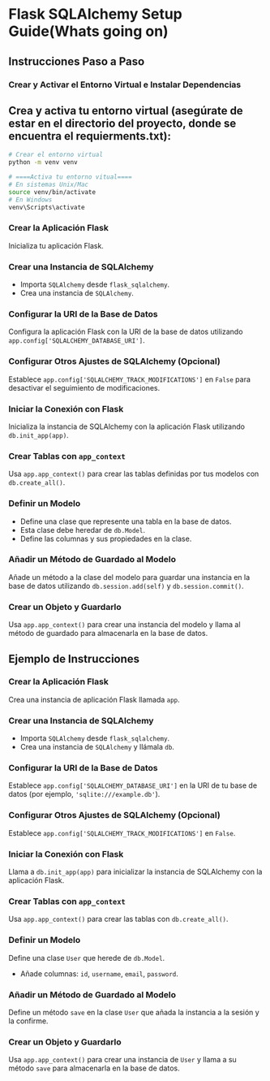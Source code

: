 # Flask SQLAlchemy Setup Guide(Whats going on)

## Instrucciones Paso a Paso

### Crear y Activar el Entorno Virtual e Instalar Dependencias

## Crea y activa tu entorno virtual (asegúrate de estar en el directorio del proyecto, donde se encuentra el requierments.txt):

   ```bash
   # Crear el entorno virtual
   python -m venv venv

   # ====Activa tu entorno vitual====
   # En sistemas Unix/Mac
   source venv/bin/activate
   # En Windows
   venv\Scripts\activate
   ```

### Crear la Aplicación Flask

Inicializa tu aplicación Flask.

### Crear una Instancia de SQLAlchemy

- Importa `SQLAlchemy` desde `flask_sqlalchemy`.
- Crea una instancia de `SQLAlchemy`.

### Configurar la URI de la Base de Datos

Configura la aplicación Flask con la URI de la base de datos utilizando `app.config['SQLALCHEMY_DATABASE_URI']`.

### Configurar Otros Ajustes de SQLAlchemy (Opcional)

Establece `app.config['SQLALCHEMY_TRACK_MODIFICATIONS']` en `False` para desactivar el seguimiento de modificaciones.

### Iniciar la Conexión con Flask

Inicializa la instancia de SQLAlchemy con la aplicación Flask utilizando `db.init_app(app)`.

### Crear Tablas con `app_context`

Usa `app.app_context()` para crear las tablas definidas por tus modelos con `db.create_all()`.

### Definir un Modelo

- Define una clase que represente una tabla en la base de datos.
- Esta clase debe heredar de `db.Model`.
- Define las columnas y sus propiedades en la clase.

### Añadir un Método de Guardado al Modelo

Añade un método a la clase del modelo para guardar una instancia en la base de datos utilizando `db.session.add(self)` y `db.session.commit()`.

### Crear un Objeto y Guardarlo

Usa `app.app_context()` para crear una instancia del modelo y llama al método de guardado para almacenarla en la base de datos.

## Ejemplo de Instrucciones

### Crear la Aplicación Flask

Crea una instancia de aplicación Flask llamada `app`.

### Crear una Instancia de SQLAlchemy

- Importa `SQLAlchemy` desde `flask_sqlalchemy`.
- Crea una instancia de `SQLAlchemy` y llámala `db`.

### Configurar la URI de la Base de Datos

Establece `app.config['SQLALCHEMY_DATABASE_URI']` en la URI de tu base de datos (por ejemplo, `'sqlite:///example.db'`).

### Configurar Otros Ajustes de SQLAlchemy (Opcional)

Establece `app.config['SQLALCHEMY_TRACK_MODIFICATIONS']` en `False`.

### Iniciar la Conexión con Flask

Llama a `db.init_app(app)` para inicializar la instancia de SQLAlchemy con la aplicación Flask.

### Crear Tablas con `app_context`

Usa `app.app_context()` para crear las tablas con `db.create_all()`.

### Definir un Modelo

Define una clase `User` que herede de `db.Model`.

- Añade columnas: `id`, `username`, `email`, `password`.

### Añadir un Método de Guardado al Modelo

Define un método `save` en la clase `User` que añada la instancia a la sesión y la confirme.

### Crear un Objeto y Guardarlo

Usa `app.app_context()` para crear una instancia de `User` y llama a su método `save` para almacenarla en la base de datos.
